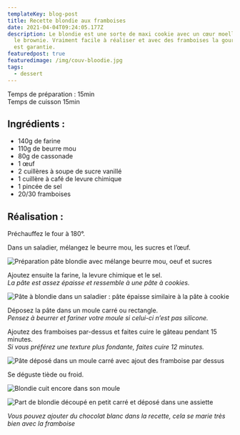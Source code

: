 ```yaml
---
templateKey: blog-post
title: Recette blondie aux framboises
date: 2021-04-04T09:24:05.177Z
description: Le blondie est une sorte de maxi cookie avec un cœur moelleux comme
  le brownie. Vraiment facile à réaliser et avec des framboises la gourmandise
  est garantie.
featuredpost: true
featuredimage: /img/couv-bloodie.jpg
tags:
  - dessert
---
```

Temps de préparation : 15min\
Temps de cuisson 15min

## Ingrédients :

* 140g de farine
* 110g de beurre mou
* 80g de cassonade
* 1 œuf
* 2 cuillères à soupe de sucre vanillé
* 1 cuillère à café de levure chimique
* 1 pincée de sel
* 20/30 framboises

## Réalisation :

Préchauffez le four à 180°.

Dans un saladier, mélangez le beurre mou, les sucres et l’œuf.

![Préparation pâte blondie avec mélange beurre mou, oeuf et sucres ](/img/prepa-bloodir.jpg "Préparation pâte blondie")

Ajoutez ensuite la farine, la levure chimique et le sel.\
*La pâte est assez épaisse et ressemble à une pâte à cookies.*

![Pâte à blondie dans un saladier : pâte épaisse similaire à la pâte à cookie](/img/pate-a-bloodie.jpg "Pâte à blondie ")

Déposez la pâte dans un moule carré ou rectangle.\
*Pensez à beurrer et fariner votre moule si celui-ci n’est pas silicone.*

Ajoutez des framboises par-dessus et faites cuire le gâteau pendant 15 minutes.\
*Si vous préférez une texture plus fondante, faites cuire 12 minutes.*

![Pâte déposé dans un moule carré avec ajout des framboise par dessus ](/img/bloodie-avant-cuisson.jpg "Gâteau avant cuisson ")

Se déguste tiède ou froid.

![Blondie cuit encore dans son moule](/img/bloodie-cuit.jpg "Blondie cuit ")

![Part de blondie découpé en petit carré et déposé dans une assiette ](/img/assiette-bloodie.jpg "Blondie")

*Vous pouvez ajouter du chocolat blanc dans la recette, cela se marie très bien avec la framboise*